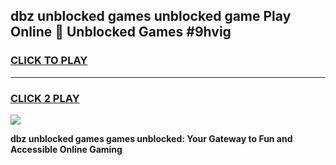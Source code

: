 
## dbz unblocked games unblocked game Play Online 👋 Unblocked Games #9hvig
<h3>
<a href="https://premium.freeplayer.one?title=dbz_unblocked_games&ref=21F">CLICK TO PLAY</a></h3>
<hr>

<h3>
<a href="https://premium.freeplayer.one?title=dbz_unblocked_games&ref=21F">CLICK 2 PLAY</a>
  
</h3>

<a href="https://premium.freeplayer.one?title=dbz_unblocked_games&ref=21F/"><img src="https://clearcache.store/games.png"></a>


**dbz unblocked games games unblocked: Your Gateway to Fun and Accessible Online Gaming**
